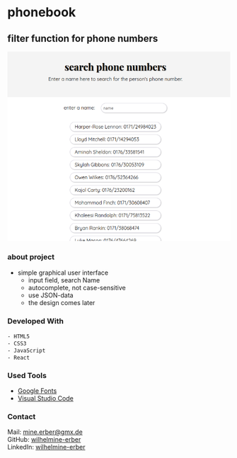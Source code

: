 # phonebook

## filter function for phone numbers

![screenshot](./img/screnshot-phone-filter.png)

### about project
+ simple graphical user interface 
    - input field, search Name
    - autocomplete, not case-sensitive
    - use JSON-data
    - the design comes later

### Developed With
    - HTML5
    - CSS3
    - JavaScript
    - React

### Used Tools
- [Google Fonts](https://fonts.google.com/)
- [Visual Studio Code](https://code.visualstudio.com/)


### Contact
Mail: <mine.erber@gmx.de><br>
GitHub: [wilhelmine-erber](https://github.com/wilhelmine-erber)<br>
LinkedIn: [wilhelmine-erber](https://www.linkedin.com/in/wilhelmine-erber-248491217/)
